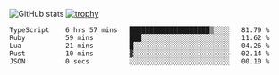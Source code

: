 ![GitHub stats](https://github-readme-stats.vercel.app/api?username=ksk001100&show_icons=true&theme=tokyonight)
[![trophy](https://github-profile-trophy.vercel.app/?username=ksk001100&theme=onedark)](https://github.com/ryo-ma/github-profile-trophy)

<!--START_SECTION:waka-->

```text
TypeScript    6 hrs 57 mins   ████████████████████▒░░░░   81.79 %
Ruby          59 mins         ███░░░░░░░░░░░░░░░░░░░░░░   11.62 %
Lua           21 mins         █░░░░░░░░░░░░░░░░░░░░░░░░   04.26 %
Rust          10 mins         ▓░░░░░░░░░░░░░░░░░░░░░░░░   02.14 %
JSON          0 secs          ░░░░░░░░░░░░░░░░░░░░░░░░░   00.10 %
```

<!--END_SECTION:waka-->
